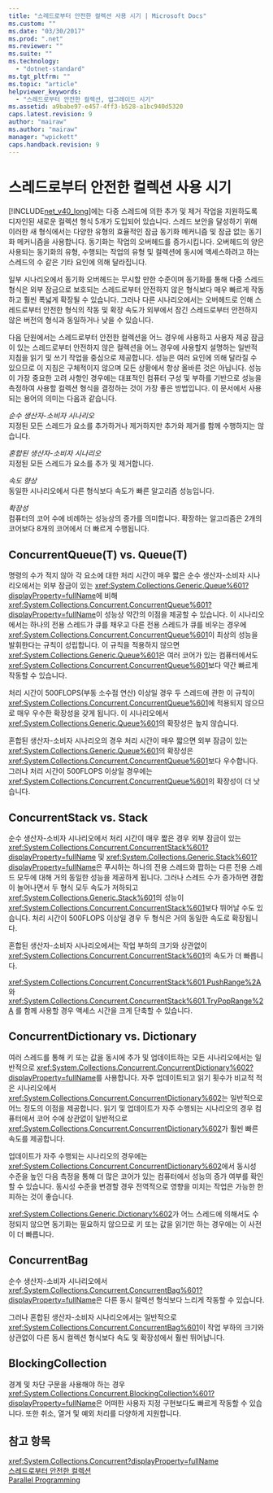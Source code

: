 ```yaml
---
title: "스레드로부터 안전한 컬렉션 사용 시기 | Microsoft Docs"
ms.custom: ""
ms.date: "03/30/2017"
ms.prod: ".net"
ms.reviewer: ""
ms.suite: ""
ms.technology: 
  - "dotnet-standard"
ms.tgt_pltfrm: ""
ms.topic: "article"
helpviewer_keywords: 
  - "스레드로부터 안전한 컬렉션, 업그레이드 시기"
ms.assetid: a9babe97-e457-4ff3-b528-a1bc940d5320
caps.latest.revision: 9
author: "mairaw"
ms.author: "mairaw"
manager: "wpickett"
caps.handback.revision: 9
---
```

# 스레드로부터 안전한 컬렉션 사용 시기
[!INCLUDE[net_v40_long](../../../../includes/net-v40-long-md.md)]에는 다중 스레드에 의한 추가 및 제거 작업을 지원하도록 디자인된 새로운 컬렉션 형식 5개가 도입되어 있습니다.  스레드 보안을 달성하기 위해 이러한 새 형식에서는 다양한 유형의 효율적인 잠금 동기화 메커니즘 및 잠금 없는 동기화 메커니즘을 사용합니다.  동기화는 작업의 오버헤드를 증가시킵니다.  오버헤드의 양은 사용되는 동기화의 유형, 수행되는 작업의 유형 및 컬렉션에 동시에 액세스하려고 하는 스레드의 수 같은 기타 요인에 의해 달라집니다.  
  
 일부 시나리오에서 동기화 오버헤드는 무시할 만한 수준이며 동기화를 통해 다중 스레드 형식은 외부 잠금으로 보호되는 스레드로부터 안전하지 않은 형식보다 매우 빠르게 작동하고 훨씬 폭넓게 확장될 수 있습니다.  그러나 다른 시나리오에서는 오버헤드로 인해 스레드로부터 안전한 형식의 작동 및 확장 속도가 외부에서 잠긴 스레드로부터 안전하지 않은 버전의 형식과 동일하거나 낮을 수 있습니다.  
  
 다음 단원에서는 스레드로부터 안전한 컬렉션을 어느 경우에 사용하고 사용자 제공 잠금이 있는 스레드로부터 안전하지 않은 컬렉션을 어느 경우에 사용할지 설명하는 일반적 지침을 읽기 및 쓰기 작업을 중심으로 제공합니다.  성능은 여러 요인에 의해 달라질 수 있으므로 이 지침은 구체적이지 않으며 모든 상황에서 항상 올바른 것은 아닙니다.  성능이 가장 중요한 고려 사항인 경우에는 대표적인 컴퓨터 구성 및 부하를 기반으로 성능을 측정하여 사용할 컬렉션 형식을 결정하는 것이 가장 좋은 방법입니다.  이 문서에서 사용되는 용어의 의미는 다음과 같습니다.  
  
 *순수 생산자\-소비자 시나리오*  
 지정된 모든 스레드가 요소를 추가하거나 제거하지만 추가와 제거를 함께 수행하지는 않습니다.  
  
 *혼합된 생산자\-소비자 시나리오*  
 지정된 모든 스레드가 요소를 추가 및 제거합니다.  
  
 *속도 향상*  
 동일한 시나리오에서 다른 형식보다 속도가 빠른 알고리즘 성능입니다.  
  
 *확장성*  
 컴퓨터의 코어 수에 비례하는 성능상의 증가를 의미합니다.  확장하는 알고리즘은 2개의 코어보다 8개의 코어에서 더 빠르게 수행됩니다.  
  
## ConcurrentQueue\(T\) vs. Queue\(T\)  
 명령의 수가 적지 않아 각 요소에 대한 처리 시간이 매우 짧은 순수 생산자\-소비자 시나리오에서는 외부 잠금이 있는 <xref:System.Collections.Generic.Queue%601?displayProperty=fullName>에 비해 <xref:System.Collections.Concurrent.ConcurrentQueue%601?displayProperty=fullName>이 성능상 약간의 이점을 제공할 수 있습니다.  이 시나리오에서는 하나의 전용 스레드가 큐를 채우고 다른 전용 스레드가 큐를 비우는 경우에 <xref:System.Collections.Concurrent.ConcurrentQueue%601>이 최상의 성능을 발휘한다는 규칙이 성립합니다.  이 규칙을 적용하지 않으면 <xref:System.Collections.Generic.Queue%601>은 여러 코어가 있는 컴퓨터에서도 <xref:System.Collections.Concurrent.ConcurrentQueue%601>보다 약간 빠르게 작동할 수 있습니다.  
  
 처리 시간이 500FLOPS\(부동 소수점 연산\) 이상일 경우 두 스레드에 관한 이 규칙이 <xref:System.Collections.Concurrent.ConcurrentQueue%601>에 적용되지 않으므로 매우 우수한 확장성을 갖게 됩니다.  이 시나리오에서 <xref:System.Collections.Generic.Queue%601>의 확장성은 높지 않습니다.  
  
 혼합된 생산자\-소비자 시나리오의 경우 처리 시간이 매우 짧으면 외부 잠금이 있는 <xref:System.Collections.Generic.Queue%601>의 확장성은 <xref:System.Collections.Concurrent.ConcurrentQueue%601>보다 우수합니다.  그러나 처리 시간이 500FLOPS 이상일 경우에는 <xref:System.Collections.Concurrent.ConcurrentQueue%601>의 확장성이 더 낫습니다.  
  
## ConcurrentStack vs. Stack  
 순수 생산자\-소비자 시나리오에서 처리 시간이 매우 짧은 경우 외부 잠금이 있는 <xref:System.Collections.Concurrent.ConcurrentStack%601?displayProperty=fullName> 및 <xref:System.Collections.Generic.Stack%601?displayProperty=fullName>은 푸시하는 하나의 전용 스레드와 팝하는 다른 전용 스레드 모두에 대해 거의 동일한 성능을 제공하게 됩니다.  그러나 스레드 수가 증가하면 경합이 늘어나면서 두 형식 모두 속도가 저하되고 <xref:System.Collections.Generic.Stack%601>의 성능이 <xref:System.Collections.Concurrent.ConcurrentStack%601>보다 뛰어날 수도 있습니다.  처리 시간이 500FLOPS 이상일 경우 두 형식은 거의 동일한 속도로 확장됩니다.  
  
 혼합된 생산자\-소비자 시나리오에서는 작업 부하의 크기와 상관없이 <xref:System.Collections.Concurrent.ConcurrentStack%601>의 속도가 더 빠릅니다.  
  
 <xref:System.Collections.Concurrent.ConcurrentStack%601.PushRange%2A>와 <xref:System.Collections.Concurrent.ConcurrentStack%601.TryPopRange%2A> 를 함께 사용할 경우 액세스 시간을 크게 단축할 수 있습니다.  
  
## ConcurrentDictionary vs. Dictionary  
 여러 스레드를 통해 키 또는 값을 동시에 추가 및 업데이트하는 모든 시나리오에서는 일반적으로 <xref:System.Collections.Concurrent.ConcurrentDictionary%602?displayProperty=fullName>를 사용합니다.  자주 업데이트되고 읽기 횟수가 비교적 적은 시나리오에서 <xref:System.Collections.Concurrent.ConcurrentDictionary%602>는 일반적으로 어느 정도의 이점을 제공합니다.  읽기 및 업데이트가 자주 수행되는 시나리오의 경우 컴퓨터에서 코어 수에 상관없이 일반적으로 <xref:System.Collections.Concurrent.ConcurrentDictionary%602>가 훨씬 빠른 속도를 제공합니다.  
  
 업데이트가 자주 수행되는 시나리오의 경우에는 <xref:System.Collections.Concurrent.ConcurrentDictionary%602>에서 동시성 수준을 높인 다음 측정을 통해 더 많은 코어가 있는 컴퓨터에서 성능의 증가 여부를 확인할 수 있습니다.  동시성 수준을 변경할 경우 전역적으로 영향을 미치는 작업은 가능한 한 피하는 것이 좋습니다.  
  
 <xref:System.Collections.Generic.Dictionary%602>가 어느 스레드에 의해서도 수정되지 않으면 동기화는 필요하지 않으므로 키 또는 값을 읽기만 하는 경우에는 이 사전이 더 빠릅니다.  
  
## ConcurrentBag  
 순수 생산자\-소비자 시나리오에서 <xref:System.Collections.Concurrent.ConcurrentBag%601?displayProperty=fullName>은 다른 동시 컬렉션 형식보다 느리게 작동할 수 있습니다.  
  
 그러나 혼합된 생산자\-소비자 시나리오에서는 일반적으로 <xref:System.Collections.Concurrent.ConcurrentBag%601>이 작업 부하의 크기와 상관없이 다른 동시 컬렉션 형식보다 속도 및 확장성에서 훨씬 뛰어납니다.  
  
## BlockingCollection  
 경계 및 차단 구문을 사용해야 하는 경우 <xref:System.Collections.Concurrent.BlockingCollection%601?displayProperty=fullName>은 어떠한 사용자 지정 구현보다도 빠르게 작동할 수 있습니다.  또한 취소, 열거 및 예외 처리를 다양하게 지원합니다.  
  
## 참고 항목  
 <xref:System.Collections.Concurrent?displayProperty=fullName>   
 [스레드로부터 안전한 컬렉션](../../../../docs/standard/collections/thread-safe/index.md)   
 [Parallel Programming](../../../../docs/standard/parallel-programming/index.md)